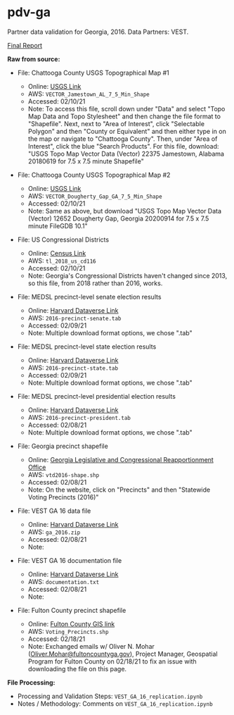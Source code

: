 # pdv-ga  
Partner data validation for Georgia, 2016. Data Partners: VEST. 

[Final Report](https://docs.google.com/document/d/1FdXTzei6U4MLSNNCjztN6tCSIbePfJiLYNwpegGBQ_A/edit#heading=h.2yey0bayshyk)

**Raw from source:**
- File: Chattooga County USGS Topographical Map #1
  - Online: [USGS Link](https://apps.nationalmap.gov/downloader/#/)
  - AWS: `VECTOR_Jamestown_AL_7_5_Min_Shape`
  - Accessed: 02/10/21
  - Note: To access this file, scroll down under "Data" and select "Topo Map Data and Topo Stylesheet" and then change the file format to "Shapefile". Next, next to "Area of Interest", click "Selectable Polygon" and then "County or Equivalent" and then either type in on the map or navigate to "Chattooga County". Then, under "Area of Interest", click the blue "Search Products". For this file, download: "USGS Topo Map Vector Data (Vector) 22375 Jamestown, Alabama 20180619 for 7.5 x 7.5 minute Shapefile"
  
- File: Chattooga County USGS Topographical Map #2
  - Online: [USGS Link](https://apps.nationalmap.gov/downloader/#/)
  - AWS: `VECTOR_Dougherty_Gap_GA_7_5_Min_Shape`
  - Accessed: 02/10/21
  - Note: Same as above, but download "USGS Topo Map Vector Data (Vector) 12652 Dougherty Gap, Georgia 20200914 for 7.5 x 7.5 minute FileGDB 10.1"
  
- File: US Congressional Districts
  - Online: [Census Link](https://catalog.data.gov/dataset/tiger-line-shapefile-2018-nation-u-s-116th-congressional-district-national)
  - AWS: `tl_2018_us_cd116`
  - Accessed: 02/10/21
  - Note: Georgia's Congressional Districts haven't changed since 2013, so this file, from 2018 rather than 2016, works.

- File: MEDSL precinct-level senate election results  
  - Online: [Harvard Dataverse Link](https://dataverse.harvard.edu/dataset.xhtml?persistentId=doi:10.7910/DVN/NLTQAD)
  - AWS: `2016-precinct-senate.tab`
  - Accessed: 02/09/21
  - Note: Multiple download format options, we chose ".tab"
  
- File: MEDSL precinct-level state election results  
  - Online: [Harvard Dataverse Link](https://dataverse.harvard.edu/dataset.xhtml?persistentId=doi:10.7910/DVN/GSZG1O)
  - AWS: `2016-precinct-state.tab`
  - Accessed: 02/09/21
  - Note: Multiple download format options, we chose ".tab"

- File: MEDSL precinct-level presidential election results  
  - Online: [Harvard Dataverse Link](https://dataverse.harvard.edu/file.xhtml?persistentId=doi:10.7910/DVN/LYWX3D/C5CS03&version=11.0)
  - AWS: `2016-precinct-president.tab`
  - Accessed: 02/08/21
  - Note: Multiple download format options, we chose ".tab"
  
- File: Georgia precinct shapefile
  - Online: [Georgia Legislative and Congressional Reapportionment Office](https://www.legis.ga.gov/joint-office/reapportionment)
  - AWS: `vtd2016-shape.shp`
  - Accessed: 02/08/21
  - Note: On the website, click on "Precincts" and then "Statewide Voting Precincts (2016)"
  
- File: VEST GA 16 data file
  - Online: [Harvard Dataverse Link](https://dataverse.harvard.edu/file.xhtml?fileId=4278894&version=52.0)
  - AWS: `ga_2016.zip`
  - Accessed: 02/08/21
  - Note:

- File: VEST GA 16 documentation file
  - Online: [Harvard Dataverse Link](https://dataverse.harvard.edu/file.xhtml?fileId=4366197&version=52.0)
  - AWS: `documentation.txt`
  - Accessed: 02/08/21
  - Note:

- File: Fulton County precinct shapefile
  - Online: [Fulton County GIS link](https://gisdata.fultoncountyga.gov/datasets/voting-precincts)
  - AWS: `Voting_Precincts.shp`
  - Accessed: 02/18/21
  - Note: Exchanged emails w/ Oliver N. Mohar (Oliver.Mohar@fultoncountyga.gov), Project Manager, Geospatial Program for Fulton County on 02/18/21 to fix an issue with downloading the file on this page.
  
   
**File Processing:**
- Processing and Validation Steps: `VEST_GA_16_replication.ipynb`
- Notes / Methodology: Comments on `VEST_GA_16_replication.ipynb`
